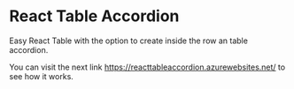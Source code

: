# React Table Accordion
Easy React Table with the option to create inside the row an table accordion.

You can visit the next link https://reacttableaccordion.azurewebsites.net/ to see how it works.
